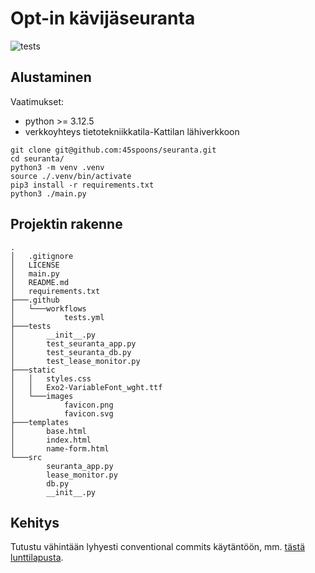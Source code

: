 # Opt-in kävijäseuranta

![tests](https://github.com/45spoons/seuranta/actions/workflows/tests.yml/badge.svg)

## Alustaminen

Vaatimukset:

- python >= 3.12.5
- verkkoyhteys tietotekniikkatila-Kattilan lähiverkkoon

```shell
git clone git@github.com:45spoons/seuranta.git
cd seuranta/
python3 -m venv .venv
source ./.venv/bin/activate
pip3 install -r requirements.txt
python3 ./main.py
```

## Projektin rakenne

```text
.
│   .gitignore
│   LICENSE
│   main.py
│   README.md
│   requirements.txt
├───.github
│   └───workflows
│           tests.yml
├───tests
│       __init__.py
│       test_seuranta_app.py
│       test_seuranta_db.py
│       test_lease_monitor.py
├───static
│   │   styles.css
│   │   Exo2-VariableFont_wght.ttf
│   └───images
│           favicon.png
│           favicon.svg
├───templates
│       base.html
│       index.html
│       name-form.html
└───src
        seuranta_app.py
        lease_monitor.py
        db.py
        __init__.py
```

## Kehitys

Tutustu vähintään lyhyesti conventional commits käytäntöön, mm. [tästä lunttilapusta](https://gist.github.com/Zekfad/f51cb06ac76e2457f11c80ed705c95a3).
